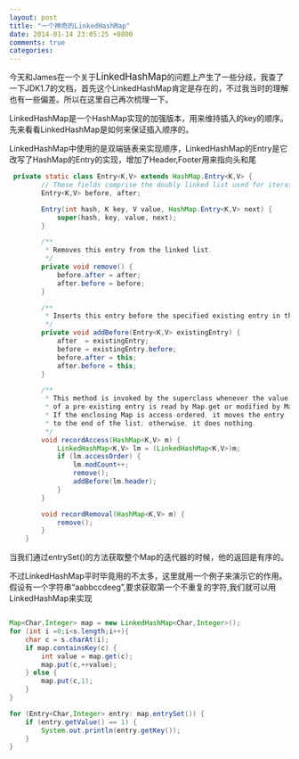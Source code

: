 ```yaml
---
layout: post
title: "一个神奇的LinkedHashMap"
date: 2014-01-14 23:05:25 +0800
comments: true
categories: 
---
```


今天和James在一个关于<big>LinkedHashMap</big>的问题上产生了一些分歧，我查了一下JDK1.7的文档，首先这个LinkedHashMap肯定是存在的，不过我当时的理解也有一些偏差。所以在这里自己再次梳理一下。

LinkedHashMap是一个HashMap实现的加强版本，用来维持插入的key的顺序。先来看看LinkedHashMap是如何来保证插入顺序的。

LinkedHashMap中使用的是双端链表来实现顺序，LinkedHashMap的Entry是它改写了HashMap的Entry的实现，增加了Header,Footer用来指向头和尾

``` java
 private static class Entry<K,V> extends HashMap.Entry<K,V> {
        // These fields comprise the doubly linked list used for iteration.
        Entry<K,V> before, after;

        Entry(int hash, K key, V value, HashMap.Entry<K,V> next) {
            super(hash, key, value, next);
        }

        /**
         * Removes this entry from the linked list.
         */
        private void remove() {
            before.after = after;
            after.before = before;
        }

        /**
         * Inserts this entry before the specified existing entry in the list.
         */
        private void addBefore(Entry<K,V> existingEntry) {
            after  = existingEntry;
            before = existingEntry.before;
            before.after = this;
            after.before = this;
        }

        /**
         * This method is invoked by the superclass whenever the value
         * of a pre-existing entry is read by Map.get or modified by Map.set.
         * If the enclosing Map is access-ordered, it moves the entry
         * to the end of the list; otherwise, it does nothing.
         */
        void recordAccess(HashMap<K,V> m) {
            LinkedHashMap<K,V> lm = (LinkedHashMap<K,V>)m;
            if (lm.accessOrder) {
                lm.modCount++;
                remove();
                addBefore(lm.header);
            }
        }

        void recordRemoval(HashMap<K,V> m) {
            remove();
        }
    }
```
当我们通过entrySet()的方法获取整个Map的迭代器的时候，他的返回是有序的。

不过LinkedHashMap平时毕竟用的不太多，这里就用一个例子来演示它的作用。假设有一个字符串“aabbccdeeg”,要求获取第一个不重复的字符,我们就可以用LinkedHashMap来实现

``` java

Map<Char,Integer> map = new LinkedHashMap<Char,Integer>();
for (int i =0;i<s.length;i++){
    char c = s.charAt(i);
    if map.containsKey(c) {
        int value = map.get(c);
        map.put(c,++value);
    } else {
        map.put(c,1);
    }
}

for (Entry<Char,Integer> entry: map.entrySet()) {
    if (entry.getValue() == 1) {
        System.out.println(entry.getKey());
    }
}

```
